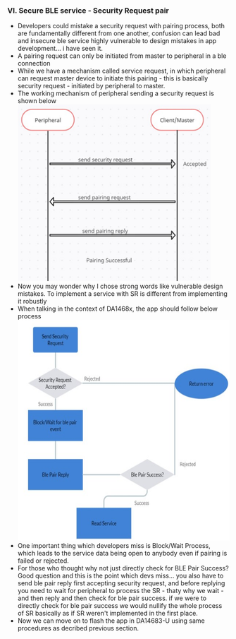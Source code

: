 ### VI. Secure BLE service - Security Request pair
-  Developers could mistake a security request with pairing process, both are fundamentally different from one another, confusion can lead bad and insecure ble service highly vulnerable to design mistakes in app development... i have seen it.
-  A pairing request can only be initiated from master to peripheral in a ble connection
-  While we have a mechanism called service request, in which peripheral can request master device to initiate this pairing - this is basically security request - initiated by peripheral to master.
-  The working mechanism of peripheral sending a security request is shown below
        <img src="images/6.1.png"  height="400">
-  Now you may wonder why I chose strong words like vulnerable design mistakes. To implement a service with SR is different from implementing it robustly
-  When talking in the context of DA1468x, the app should follow below process
        <img src="images/6.2.jpg"  height="500">
-  One important thing which developers miss is Block/Wait Process, which leads to the service data being open to anybody even if pairing is failed or rejected.
-  For those who thought why not just directly check for BLE Pair Success? Good question and this is the point which devs miss... you also have to send ble pair reply first accepting security request, and before replying you need to wait for peripheral to process the SR - thaty why we wait - and then reply and then check for ble pair success. if we were to directly check for ble pair success we would nullify the whole process of SR basically as if SR weren't implemented in the first place.
-  Now we can move on to flash the app in DA14683-U using same procedures as decribed previous section.